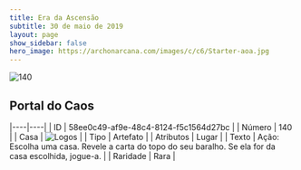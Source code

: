 ```yaml
---
title: Era da Ascensão
subtitle: 30 de maio de 2019
layout: page
show_sidebar: false
hero_image: https://archonarcana.com/images/c/c6/Starter-aoa.jpg
---
```


![140](https://cdn.keyforgegame.com/media/card_front/pt/435_140_QX9RRXXRRVRR_pt.png)

## Portal do Caos

|----|----|
| ID | 58ee0c49-af9e-48c4-8124-f5c1564d27bc |
| Número | 140 |
| Casa | ![Logos](https://archonarcana.com/images/thumb/c/ce/Logos.png/22px-Logos.png "Logos") |
| Tipo | Artefato |
| Atributos | Lugar |
| Texto | Ação: Escolha uma casa. Revele a carta do topo do seu baralho. Se ela for da casa escolhida, jogue-a. |
| Raridade | Rara |
